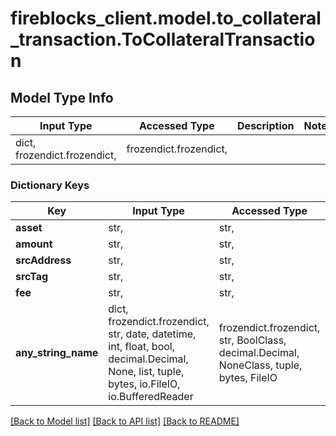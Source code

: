 # fireblocks_client.model.to_collateral_transaction.ToCollateralTransaction

## Model Type Info
Input Type | Accessed Type | Description | Notes
------------ | ------------- | ------------- | -------------
dict, frozendict.frozendict,  | frozendict.frozendict,  |  | 

### Dictionary Keys
Key | Input Type | Accessed Type | Description | Notes
------------ | ------------- | ------------- | ------------- | -------------
**asset** | str,  | str,  |  | [optional] 
**amount** | str,  | str,  |  | [optional] 
**srcAddress** | str,  | str,  |  | [optional] 
**srcTag** | str,  | str,  | optional | [optional] 
**fee** | str,  | str,  | optional | [optional] 
**any_string_name** | dict, frozendict.frozendict, str, date, datetime, int, float, bool, decimal.Decimal, None, list, tuple, bytes, io.FileIO, io.BufferedReader | frozendict.frozendict, str, BoolClass, decimal.Decimal, NoneClass, tuple, bytes, FileIO | any string name can be used but the value must be the correct type | [optional]

[[Back to Model list]](../../README.md#documentation-for-models) [[Back to API list]](../../README.md#documentation-for-api-endpoints) [[Back to README]](../../README.md)

